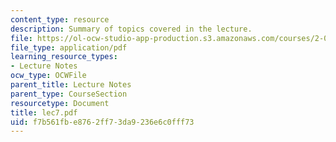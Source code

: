 ```yaml
---
content_type: resource
description: Summary of topics covered in the lecture.
file: https://ol-ocw-studio-app-production.s3.amazonaws.com/courses/2-002-mechanics-and-materials-ii-spring-2004/f7b561fbe8762ff73da9236e6c0fff73_lec7.pdf
file_type: application/pdf
learning_resource_types:
- Lecture Notes
ocw_type: OCWFile
parent_title: Lecture Notes
parent_type: CourseSection
resourcetype: Document
title: lec7.pdf
uid: f7b561fb-e876-2ff7-3da9-236e6c0fff73
---
```

